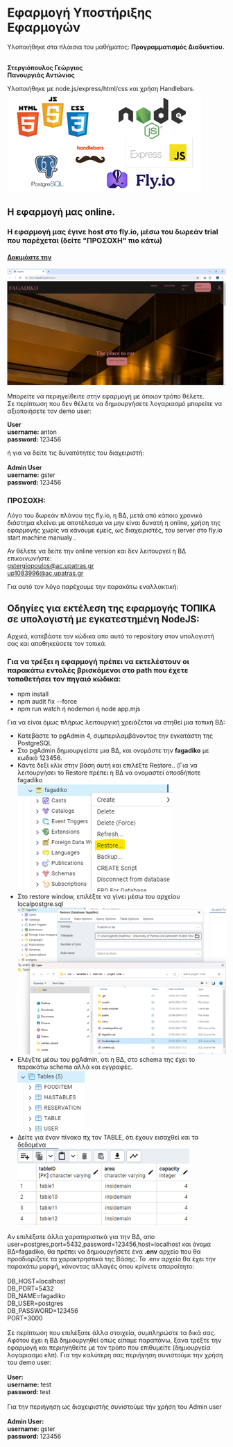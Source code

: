 <h1>Εφαρμογή Υποστήριξης Εφαρμογών</h1>
Υλοποιήθηκε στα πλάισια του μαθήματος: <b>Προγραμματισμός Διαδυκτίου.</b><br><br>

<b>Στεργιόπουλος Γεώργιος</b><br>
<b>Πανουργιάς Αντώνιος</b><br>

Υλοποιήθηκε με node.js/express/html/css και χρήση Handlebars.
<img src="./public/media/rep/used.png">

<h2>Η εφαρμογή μας online.</h2>
<h3>Η εφαρμογή μας έγινε host στο fly.io, μέσω του δωρεάν trial που παρέχεται (δείτε "ΠΡΟΣΟΧΗ" πιο κάτω)</h3>
<h4><a href="https://fagadiko.fly.dev">Δοκιμάστε την</a></h4>
<img src="./public/media/rep/online.png">

Μπορείτε να περιηγείθειτε στην εφαρμογή με όποιον τρόπο θέλετε.<br>
Σε περίπτωση που δεν θέλετε να δημιουργήσετε λογαριασμό μπορείτε να αξιοποιήσετε τον demo user:<br>

<b>User</b><br>
<b>username: </b>anton<br>
<b>password: </b>123456 <br>

ή για να δείτε τις δυνατότητες του διαχειριστή:<br><br>
<b>Admin User</b><br>
<b>username: </b>gster<br>
<b>password: </b>123456<br>

<h3><b>ΠΡΟΣΟΧΗ:</b></h3>
Λόγο του δωρεάν πλάνου της fly.io, η ΒΔ, μετά από κάποιο χρονικό διάστημα κλείνει με αποτέλεσμα να μην είναι δυνατή η online, χρήση της εφαρμογής χωρίς
να κάνουμε εμείς, ως διαχειριστές, του server στο fly.io start machine  manualy .

Αν θέλετε να δείτε την online version και δεν λειτουργεί η ΒΔ επικοινωνήστε:<br>
    gstergiopoulos@ac.upatras.gr<br>
    up1083996@ac.upatras.gr<br>

Για αυτό τον λόγο παρέχουμε την παρακάτω εναλλακτική: <br>

<h2>Οδηγίες για εκτέλεση της εφαρμογής <b>ΤΟΠΙΚΑ</b> σε υπολογιστή με εγκατεστημένη NodeJS:</h2>
Αρχικά, κατεβάστε τον κώδικα απο αυτό το repository στον υπολογιστή σας και αποθηκεύσετε τον τοπικά.
<h3>Για να τρέξει η εφαρμογή πρέπει να εκτελέστουν οι παρακάτω εντολές βρισκόμενοι στο path που έχετε τοποθετήσει τον πηγαιό κώδικα:</h3>
<ul>
    <li>npm install</li>
    <li>npm audit fix --force</li>
    <li>npm run watch ή nodemon ή node app.mjs</li>
</ul>
Για να είναι όμως πλήρως λειτουργική χρειάζεται να στηθεί μια τοπική ΒΔ:
<ul>
    <li>Κατεβάστε το pgAdmin 4, συμπεριλαμβάνοντας την εγκατάστη της PostgreSQL</li>
    <li>Στο pgAdmin δημιουργείστε μια ΒΔ, και ονομάστε την <b>fagadiko</b> με κωδικό 123456.</li>
    <li>Κάντε δεξί κλίκ στην βάση αυτή και επιλέξτε Restore.. (Για να λειτουργήσει το Restore πρέπει η ΒΔ να ονομαστεί οποσδήποτε fagadiko</li>
    <img src="./public//media/rep/restore.png">
    <li>Στο restore window, επιλέξτε να γίνει μέσω του αρχείου localpostgre.sql</li>
    <img src="./public//media/rep/selectlocalpostgre.png">
    <li>Ελέγξτε μέσω του pgAdmin, οτι η ΒΔ, στο schema της έχει το παρακάτω schema αλλά και εγγραφές.</li>
    <img src="./public//media/rep/schema.png">
    <li>Δείτε για έναν πίνακα πχ τον TABLE, ότι έχουν εισαχθεί και τα δεδομένα</li>
    <img src="./public//media/rep/randomtabledata.png">
</ul>
Aν επιλέξατε άλλα χαρατηριστικά για την ΒΔ, απο user=postgres,port=5432,password=123456,host=localhost και όνομα ΒΔ=fagadiko, θα πρέπει να δημιουργήσετε ένα <b>.env</b>
αρχείο που θα προσδιορίζετε τα χαρακτρηστικά της Βάσης. Το .env αρχείο θα έχει την παρακάτω μορφή, κάνοντας αλλαγές όπου κρίνετε απαραίτητο:
<span>
<br><br>
DB_HOST=localhost<br>
DB_PORT=5432<br>
DB_NAME=fagadiko<br>
DB_USER=postgres<br>
DB_PASSWORD=123456<br>
PORT=3000</span><br>
<br>
Σε περίπτωση που επιλέξατε άλλα στοιχεία, συμπληρώστε τα δικά σας.
Αφότου έχει η ΒΔ δημιουργηθεί οπώς είπαμε παραπάνω, ξανα τρέξτε την εφαρμογή και περιηγηθείτε με τον τρόπο που επιθυμείτε (δημιουργεία λογαριασμο κλπ).
Για την καλύτερη σας περιήγηση συνιστούμε την χρήση του demo user:<br><br>
<b>User:</b><br>
                                                    <b>username: </b>test<br>
                                                    <b>password: </b>test<br><br>
Για την περιήγηση ως διαχειριστής συνιστούμε την χρήση του Admin user<br><br>
<b>Admin User:</b><br>
                                                    <b>username: </b>gster<br>
                                                    <b>password: </b>123456<br>
                                        
 



